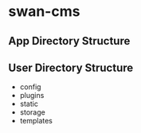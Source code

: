 # swan-cms

## App Directory Structure

## User Directory Structure
- config
- plugins
- static
- storage
- templates
